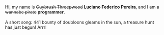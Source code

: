 Hi, my name is ~~Guybrush Threepwood~~ **Luciano Federico Pereira**, and I am a ~~wannabe pirate~~ **programmer**.<br><br>A short song: 441 bounty of doubloons gleams in the sun, a treasure hunt has just begun! Arrr!
